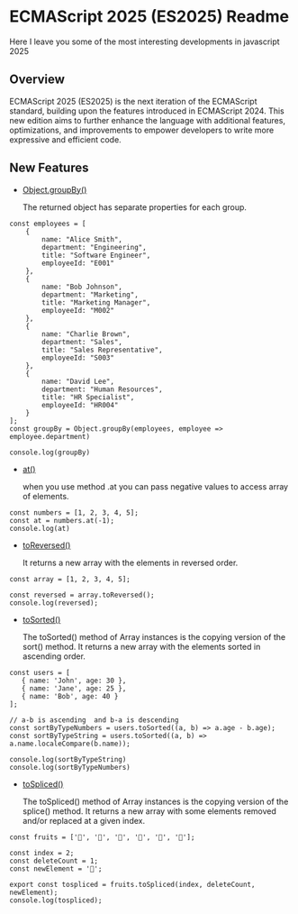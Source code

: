 # ECMAScript 2025 (ES2025) Readme

Here I leave you some of the most interesting developments in javascript 2025

## Overview
ECMAScript 2025 (ES2025) is the next iteration of the ECMAScript standard, building upon the features introduced in ECMAScript 2024. This new edition aims to further enhance the language with additional features, optimizations, and improvements to empower developers to write more expressive and efficient code.


## New Features

- [Object.groupBy()](https://developer.mozilla.org/en-US/docs/Web/JavaScript/Reference/Global_Objects/Object/groupBy)

    The returned object has separate properties for each group.

``` 
const employees = [
    {
        name: "Alice Smith",
        department: "Engineering",
        title: "Software Engineer",
        employeeId: "E001"
    },
    {
        name: "Bob Johnson",
        department: "Marketing",
        title: "Marketing Manager",
        employeeId: "M002"
    },
    {
        name: "Charlie Brown",
        department: "Sales",
        title: "Sales Representative",
        employeeId: "S003"
    },
    {
        name: "David Lee",
        department: "Human Resources",
        title: "HR Specialist",
        employeeId: "HR004"
    }
];
const groupBy = Object.groupBy(employees, employee => employee.department)

console.log(groupBy)

```
 - [at()](https://developer.mozilla.org/en-US/docs/Web/JavaScript/Reference/Global_Objects/Array/at)

    when you use method .at you can pass negative values ​​to   access array of elements.

 ```
const numbers = [1, 2, 3, 4, 5];
const at = numbers.at(-1);
console.log(at)
 ```
 
 - [toReversed()](https://developer.mozilla.org/en-US/docs/Web/JavaScript/Reference/Global_Objects/Array/toReversed)

    It returns a new array with the elements in reversed order.

 ```
const array = [1, 2, 3, 4, 5];

const reversed = array.toReversed();
console.log(reversed);
 ```
 
 - [toSorted()](https://developer.mozilla.org/en-US/docs/Web/JavaScript/Reference/Global_Objects/Array/toSorted)

    The toSorted() method of Array instances is the copying version of the sort() method. It returns a new array with the elements sorted in ascending order.
    
 ```
const users = [
    { name: 'John', age: 30 },
    { name: 'Jane', age: 25 },
    { name: 'Bob', age: 40 }
];

// a-b is ascending  and b-a is descending
const sortByTypeNumbers = users.toSorted((a, b) => a.age - b.age);
const sortByTypeString = users.toSorted((a, b) => a.name.localeCompare(b.name));

console.log(sortByTypeString)
console.log(sortByTypeNumbers)

 ```
 
 - [toSpliced()](https://developer.mozilla.org/en-US/docs/Web/JavaScript/Reference/Global_Objects/Array/toSpliced)

    The toSpliced() method of Array instances is the copying version of the splice() method. It returns a new array with some elements removed and/or replaced at a given index.

 ```
const fruits = ['🍎', '🍌', '🍒', '🍇', '🍊', '🍍'];

const index = 2;
const deleteCount = 1;
const newElement = '🍉';

export const tospliced = fruits.toSpliced(index, deleteCount, newElement);
console.log(tospliced);

 ```

